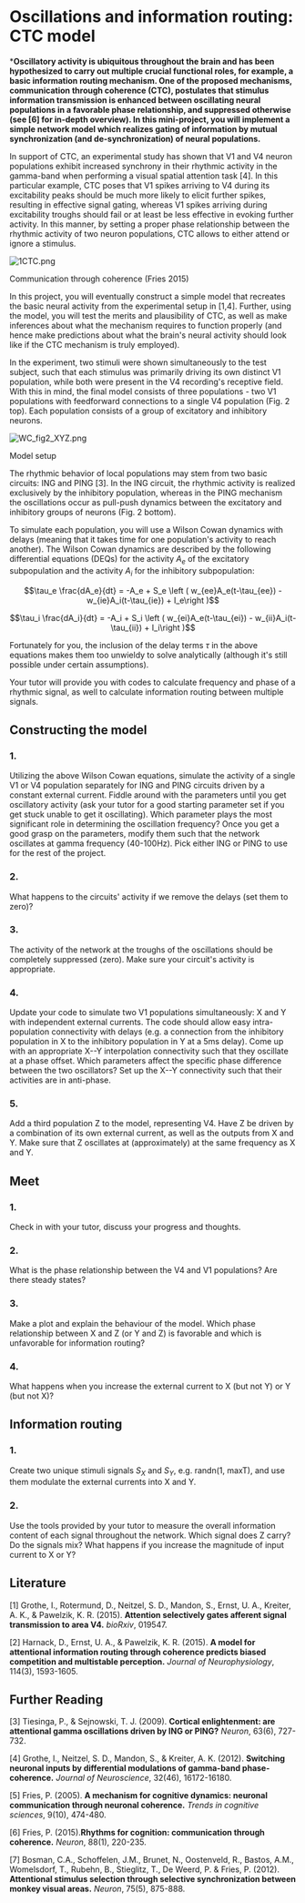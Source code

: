 # Oscillations and information routing: CTC model

***Oscillatory activity is ubiquitous throughout the brain and has been hypothesized to carry out multiple crucial functional roles, for example, a basic information routing mechanism. One of the proposed mechanisms, communication through coherence (CTC), postulates that stimulus information transmission is enhanced between oscillating neural populations in a favorable phase relationship, and suppressed otherwise (see [6] for in-depth overview). In this mini-project, you will implement a simple network model which realizes gating of information by mutual synchronization (and de-synchronization) of neural populations.**


In support of CTC, an experimental study has shown that V1 and V4 neuron populations exhibit increased synchrony in their rhythmic activity in the gamma-band when performing a visual spatial attention task [4]. In this particular example, CTC poses that V1 spikes arriving to V4 during its excitability peaks should be much more likely to elicit further spikes, resulting in effective signal gating, whereas V1 spikes arriving during excitability troughs should fail or at least be less effective in evoking further activity. In this manner, by setting a proper phase relationship between the rhythmic activity of two neuron populations, CTC allows to either attend or ignore a stimulus.


![1CTC.png](1CTC.png)

Communication through coherence (Fries 2015)

In this project, you will eventually construct a simple model that recreates the basic neural activity from the experimental setup in [1,4]. Further, using the model, you will test the merits and plausibility of CTC, as well as make inferences about what the mechanism requires to function properly (and hence make predictions about what the brain's neural activity should look like if the CTC mechanism is truly employed).

In the experiment, two stimuli were shown simultaneously to the test subject, such that each stimulus was primarily driving its own distinct V1 population, while both were present in the V4 recording's receptive field. With this in mind, the final model consists of three populations - two V1 populations with feedforward connections to a single V4 population (Fig. 2 top). Each population consists of a group of excitatory and inhibitory neurons.

![WC_fig2_XYZ.png](WC_fig2_XYZ.png)

Model setup

The rhythmic behavior of local populations may stem from two basic circuits: ING and PING [3]. In the ING circuit, the rhythmic activity is realized exclusively by the inhibitory population, whereas in the PING mechanism the oscillations occur as pull-push dynamics between the excitatory and inhibitory groups of neurons (Fig. 2 bottom).

To simulate each population, you will use a Wilson Cowan dynamics with delays (meaning that it takes time for one population's activity to reach another). The Wilson Cowan dynamics are described by the following differential equations (DEQs) for the activity $A_e$ of the excitatory subpopulation and the activity $A_i$ for the inhibitory subpopulation:


$$\tau_e \frac{dA_e}{dt} = -A_e + S_e \left ( w_{ee}A_e(t-\tau_{ee}) - w_{ie}A_i(t-\tau_{ie}) + I_e\right )$$

$$\tau_i \frac{dA_i}{dt} = -A_i + S_i \left ( w_{ei}A_e(t-\tau_{ei}) - w_{ii}A_i(t-\tau_{ii}) + I_i\right )$$

Fortunately for you, the inclusion of the delay terms $\tau$ in the above equations makes them too unwieldy to solve analytically (although it's still possible under certain assumptions).

Your tutor will provide you with codes to calculate frequency and phase of a rhythmic signal, as well to calculate information routing between multiple signals.

## Constructing the model

### 1.
Utilizing the above Wilson Cowan equations, simulate the activity of a single V1 or V4 population separately for ING and PING circuits driven by a constant external current. Fiddle around with the parameters until you get oscillatory activity (ask your tutor for a good starting parameter set if you get stuck unable to get it oscillating). Which parameter plays the most significant role in determining the oscillation frequency? Once you get a good grasp on the parameters, modify them such that the network oscillates at gamma frequency (40-100Hz). Pick either ING or PING to use for the rest of the project.

### 2.
What happens to the circuits' activity if we remove the delays (set them to zero)?

### 3.
The activity of the network at the troughs of the oscillations should be completely suppressed (zero). Make sure your circuit's activity is appropriate.

### 4.
Update your code to simulate two V1 populations simultaneously: X and Y with independent external currents. The code should allow easy intra-population connectivity with delays (e.g. a connection from the inhibitory population in X to the inhibitory population in Y at a 5ms delay). Come up with an appropriate X--Y interpolation connectivity such that they oscillate at a phase offset. Which parameters affect the specific phase difference between the two oscillators? Set up the X--Y connectivity such that their activities are in anti-phase.

### 5.
Add a third population Z to the model, representing V4. Have Z be driven by a combination of its own external current, as well as the outputs from X and Y. Make sure that Z oscillates at (approximately) at the same frequency as X and Y.


## Meet

### 1.
Check in with your tutor, discuss your progress and thoughts.

### 2.
What is the phase relationship between the V4 and V1 populations? Are there steady states?

### 3.
Make a plot and explain the behaviour of the model. Which phase relationship between X and Z (or Y and Z) is favorable and which is unfavorable for information routing?

### 4. 
What happens when you increase the external current to X (but not Y) or Y (but not X)?

## Information routing

### 1.
Create two unique stimuli signals $S_X$ and $S_Y$, e.g. randn(1, maxT), and use them modulate the external currents into X and Y.

### 2.
Use the tools provided by your tutor to measure the overall information content of each signal throughout the network. Which signal does Z carry? Do the signals mix? What happens if you increase the magnitude of input current to X or Y?

## Literature


[1] Grothe, I., Rotermund, D., Neitzel, S. D., Mandon, S., Ernst, U. A., Kreiter, A. K., \& Pawelzik, K. R. (2015). **Attention selectively gates afferent signal transmission to area V4.** *bioRxiv*, 019547.

[2] Harnack, D., Ernst, U. A., \& Pawelzik, K. R. (2015). **A model for attentional information routing through coherence predicts biased competition and multistable perception.** *Journal of Neurophysiology*, 114(3), 1593-1605.

## Further Reading

[3] Tiesinga, P., \& Sejnowski, T. J. (2009). **Cortical enlightenment: are attentional gamma oscillations driven by ING or PING?** *Neuron*, 63(6), 727-732.

[4] Grothe, I., Neitzel, S. D., Mandon, S., \& Kreiter, A. K. (2012). **Switching neuronal inputs by differential modulations of gamma-band phase-coherence.** *Journal of Neuroscience*, 32(46), 16172-16180.

[5] Fries, P. (2005). **A mechanism for cognitive dynamics: neuronal communication through neuronal coherence.** *Trends in cognitive sciences*, 9(10), 474-480.

[6] Fries, P. (2015).**Rhythms for cognition: communication through coherence.** *Neuron*, 88(1), 220-235.

[7] Bosman, C.A., Schoffelen, J.M., Brunet, N., Oostenveld, R., Bastos, A.M., Womelsdorf, T., Rubehn, B., Stieglitz, T., De Weerd, P. \& Fries, P. (2012). **Attentional stimulus selection through selective synchronization between monkey visual areas.** *Neuron*, 75(5), 875-888.
